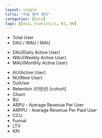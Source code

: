 ```yaml
---
layout: single
title: "지표 용어 정리"
categories: [Data]
tags: [Data, Statistics, BI, DW]
---
```


* Total User
* DAU / WAU / MAU
- DAU(Daily Active User)
- WAU(Weekly Active User)
- MAU(Monthly Active User)
* AU(Active User)
* NU(New User)
* OutUser
* Retention (리텐션) [cohort]
* Churn
* BU  
* ARPU - Average Revenue Per User  
* ARPPU - Average Revenue Per Paid User  
* CCU
* Funnal
* LTV
* KPI


